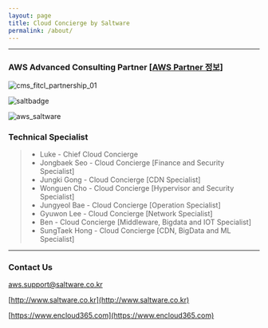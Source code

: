 ```yaml
---
layout: page
title: Cloud Concierge by Saltware
permalink: /about/
---
```

***

### AWS Advanced Consulting Partner [[AWS Partner 정보](https://aws.amazon.com/ko/partners/find/partnerdetails/?n=Saltware&id=001E000000xHZ4MIAW#psf-solutions)]
![cms_fitcl_partnership_01](https://user-images.githubusercontent.com/30482872/29053412-f0a528ca-7c2a-11e7-93d1-94664b2058fb.gif)

![saltbadge](https://user-images.githubusercontent.com/29446742/44647071-008d5700-aa18-11e8-87c8-cccc582545bc.png)

![aws_saltware](https://user-images.githubusercontent.com/29446742/29101274-1395a942-7cec-11e7-814d-edaf82bbb9b6.png)


### Technical Specialist
>- Luke - Chief Cloud Concierge
>- Jongbaek Seo - Cloud Concierge [Finance and Security Specialist]
>- Jungki Gong - Cloud Concierge [CDN Specialist]
>- Wonguen Cho - Cloud Concierge [Hypervisor and Security Specialist]
>- Jungyeol Bae - Cloud Concierge [Operation Specialist]
>- Gyuwon Lee - Cloud Concierge [Network Specialist]
>- Ben - Cloud Concierge [Middleware, Bigdata and IOT Specialist]
>- SungTaek Hong - Cloud Concierge [CDN, BigData and ML Specialist]

***

### Contact Us

[aws.support@saltware.co.kr](mailto:aws.support@saltware.co.kr)

[http://www.saltware.co.kr](http://www.saltware.co.kr)

[https://www.encloud365.com](https://www.encloud365.com)
